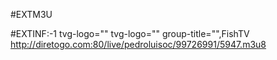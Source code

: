 #EXTM3U

#EXTINF:-1 tvg-logo="" tvg-logo="" group-title="",FishTV
http://diretogo.com:80/live/pedroluisoc/99726991/5947.m3u8



